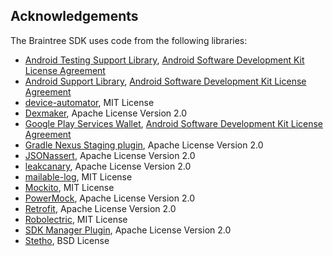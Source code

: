 Acknowledgements
----------------

The Braintree SDK uses code from the following libraries:

 * [Android Testing Support Library](https://google.github.io/android-testing-support-library/), [Android Software Development Kit License Agreement](http://developer.android.com/sdk/terms.html)
 * [Android Support Library](http://developer.android.com/tools/support-library/index.html), [Android Software Development Kit License Agreement](http://developer.android.com/sdk/terms.html)
 * [device-automator](https://github.com/lkorth/device-automator), MIT License
 * [Dexmaker](https://github.com/crittercism/dexmaker), Apache License Version 2.0
 * [Google Play Services Wallet](https://developers.google.com/android/guides/overview), [Android Software Development Kit License Agreement](http://developer.android.com/sdk/terms.html)
 * [Gradle Nexus Staging plugin](https://github.com/Codearte/gradle-nexus-staging-plugin), Apache License Version 2.0
 * [JSONassert](https://github.com/skyscreamer/JSONassert), Apache License Version 2.0
 * [leakcanary](https://github.com/square/leakcanary), Apache License Version 2.0
 * [mailable-log](https://github.com/lkorth/mailable-log), MIT License
 * [Mockito](https://github.com/mockito/mockito), MIT License
 * [PowerMock](https://github.com/jayway/powermock), Apache License Version 2.0
 * [Retrofit](https://github.com/square/retrofit), Apache License Version 2.0
 * [Robolectric](https://github.com/robolectric/robolectric), MIT License
 * [SDK Manager Plugin](https://github.com/JakeWharton/sdk-manager-plugin), Apache License Version 2.0
 * [Stetho](https://github.com/facebook/stetho), BSD License
